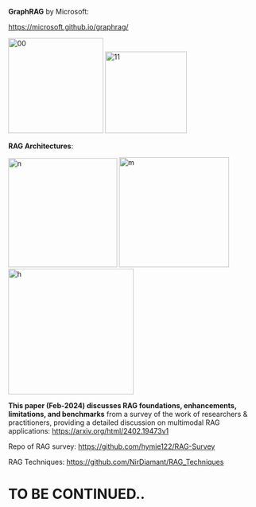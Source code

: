 **GraphRAG** by Microsoft:

https://microsoft.github.io/graphrag/

<img width="191" alt="00" src="https://github.com/user-attachments/assets/ae78dd98-9836-4ab4-97ed-cec35eb5649f" />


<img width="164" alt="11" src="https://github.com/user-attachments/assets/dab57462-786a-467d-a3c1-82f5d57a7bcd" />



**RAG Architectures**:

<img width="219" alt="n" src="https://github.com/user-attachments/assets/19a46176-4ace-41f6-b276-1201b517e968" />


<img width="221" alt="m" src="https://github.com/user-attachments/assets/91e797e6-e3fb-4c17-8631-f5186e18911d" />


<img width="252" alt="h" src="https://github.com/user-attachments/assets/20ada6cb-5666-4006-a649-fdad2e5edada" />



**This paper (Feb-2024) discusses RAG foundations, enhancements, limitations, and benchmarks** from a survey of the work of researchers & practitioners, providing a detailed discussion on multimodal RAG applications: https://arxiv.org/html/2402.19473v1

Repo of RAG survey: https://github.com/hymie122/RAG-Survey

RAG Techniques: https://github.com/NirDiamant/RAG_Techniques


# TO BE CONTINUED..
